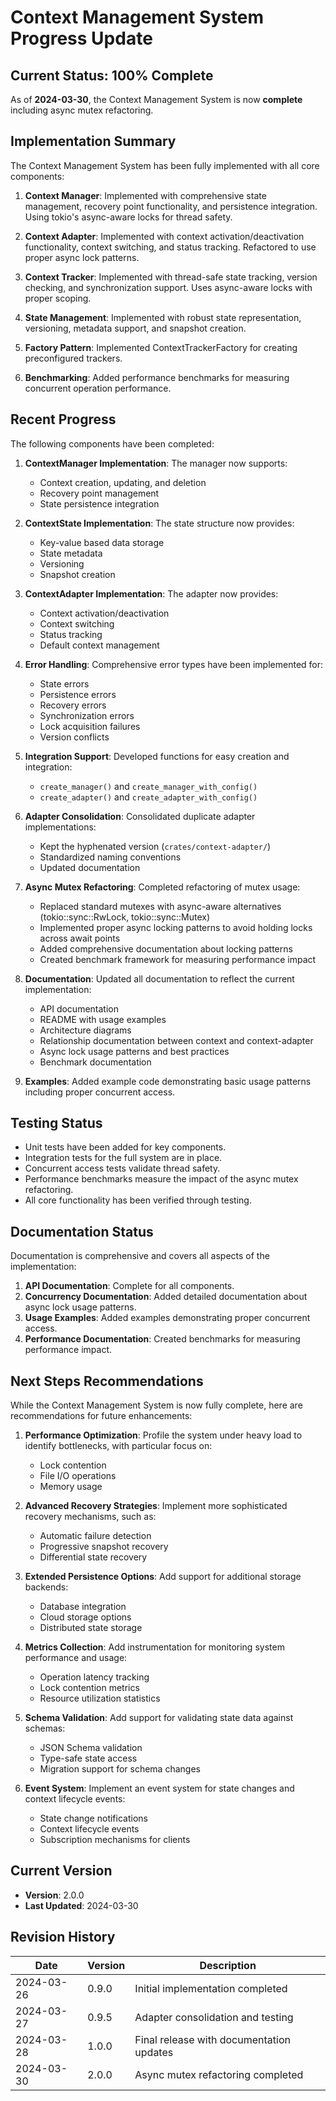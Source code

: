 # Context Management System Progress Update

## Current Status: 100% Complete

As of **2024-03-30**, the Context Management System is now **complete** including async mutex refactoring.

## Implementation Summary

The Context Management System has been fully implemented with all core components:

1. **Context Manager**: Implemented with comprehensive state management, recovery point functionality, and persistence integration. Using tokio's async-aware locks for thread safety.

2. **Context Adapter**: Implemented with context activation/deactivation functionality, context switching, and status tracking. Refactored to use proper async lock patterns.

3. **Context Tracker**: Implemented with thread-safe state tracking, version checking, and synchronization support. Uses async-aware locks with proper scoping.

4. **State Management**: Implemented with robust state representation, versioning, metadata support, and snapshot creation.

5. **Factory Pattern**: Implemented ContextTrackerFactory for creating preconfigured trackers.

6. **Benchmarking**: Added performance benchmarks for measuring concurrent operation performance.

## Recent Progress

The following components have been completed:

1. **ContextManager Implementation**: The manager now supports:
   - Context creation, updating, and deletion
   - Recovery point management
   - State persistence integration

2. **ContextState Implementation**: The state structure now provides:
   - Key-value based data storage
   - State metadata
   - Versioning
   - Snapshot creation

3. **ContextAdapter Implementation**: The adapter now provides:
   - Context activation/deactivation
   - Context switching
   - Status tracking
   - Default context management

4. **Error Handling**: Comprehensive error types have been implemented for:
   - State errors
   - Persistence errors
   - Recovery errors
   - Synchronization errors
   - Lock acquisition failures
   - Version conflicts

5. **Integration Support**: Developed functions for easy creation and integration:
   - `create_manager()` and `create_manager_with_config()`
   - `create_adapter()` and `create_adapter_with_config()`

6. **Adapter Consolidation**: Consolidated duplicate adapter implementations:
   - Kept the hyphenated version (`crates/context-adapter/`)
   - Standardized naming conventions
   - Updated documentation

7. **Async Mutex Refactoring**: Completed refactoring of mutex usage:
   - Replaced standard mutexes with async-aware alternatives (tokio::sync::RwLock, tokio::sync::Mutex)
   - Implemented proper async locking patterns to avoid holding locks across await points
   - Added comprehensive documentation about locking patterns
   - Created benchmark framework for measuring performance impact

8. **Documentation**: Updated all documentation to reflect the current implementation:
   - API documentation
   - README with usage examples
   - Architecture diagrams
   - Relationship documentation between context and context-adapter
   - Async lock usage patterns and best practices
   - Benchmark documentation

9. **Examples**: Added example code demonstrating basic usage patterns including proper concurrent access.

## Testing Status

- Unit tests have been added for key components.
- Integration tests for the full system are in place.
- Concurrent access tests validate thread safety.
- Performance benchmarks measure the impact of the async mutex refactoring.
- All core functionality has been verified through testing.

## Documentation Status

Documentation is comprehensive and covers all aspects of the implementation:

1. **API Documentation**: Complete for all components.
2. **Concurrency Documentation**: Added detailed documentation about async lock usage patterns.
3. **Usage Examples**: Added examples demonstrating proper concurrent access.
4. **Performance Documentation**: Created benchmarks for measuring performance impact.

## Next Steps Recommendations

While the Context Management System is now fully complete, here are recommendations for future enhancements:

1. **Performance Optimization**: Profile the system under heavy load to identify bottlenecks, with particular focus on:
   - Lock contention
   - File I/O operations
   - Memory usage

2. **Advanced Recovery Strategies**: Implement more sophisticated recovery mechanisms, such as:
   - Automatic failure detection
   - Progressive snapshot recovery
   - Differential state recovery

3. **Extended Persistence Options**: Add support for additional storage backends:
   - Database integration
   - Cloud storage options
   - Distributed state storage

4. **Metrics Collection**: Add instrumentation for monitoring system performance and usage:
   - Operation latency tracking
   - Lock contention metrics
   - Resource utilization statistics

5. **Schema Validation**: Add support for validating state data against schemas:
   - JSON Schema validation
   - Type-safe state access
   - Migration support for schema changes

6. **Event System**: Implement an event system for state changes and context lifecycle events:
   - State change notifications
   - Context lifecycle events
   - Subscription mechanisms for clients

## Current Version

- **Version**: 2.0.0
- **Last Updated**: 2024-03-30 

## Revision History

| Date | Version | Description |
|------|---------|-------------|
| 2024-03-26 | 0.9.0 | Initial implementation completed |
| 2024-03-27 | 0.9.5 | Adapter consolidation and testing |
| 2024-03-28 | 1.0.0 | Final release with documentation updates |
| 2024-03-30 | 2.0.0 | Async mutex refactoring completed 